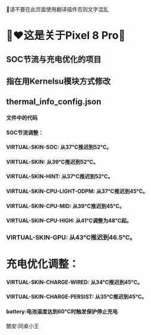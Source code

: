 🚫请不要在此页面使用翻译插件否则文字混乱
# 🌈❤️这是关于Pixel 8 Pro📱
## SOC节流与充电优化的项目
## 指在用Kernelsu模块方式修改
## thermal_info_config.json
#### 文件中的代码

#### SOC节流调整：

#### VIRTUAL-SKIN-SOC: 从37°C推迟到52°C。

#### VIRTUAL-SKIN: 从39°C推迟到52°C。

#### VIRTUAL-SKIN-HINT: 从37°C推迟到52°C。

#### VIRTUAL-SKIN-CPU-LIGHT-ODPM: 从37°C推迟到45°C。

#### VIRTUAL-SKIN-CPU-MID: 从39°C推迟到45°C。

#### VIRTUAL-SKIN-CPU-HIGH: 从41°C调整为48°C起。

### VIRTUAL-SKIN-GPU: 从43°C推迟到46.5°C。


# 充电优化调整：

#### VIRTUAL-SKIN-CHARGE-WIRED: 从34°C推迟到45°C。

#### VIRTUAL-SKIN-CHARGE-PERSIST: 从35°C推迟到45°C。

#### battery:电池温度达到60°C时触发保护停止充电

酷安:同桌小王

